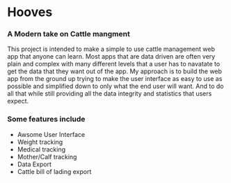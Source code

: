 # Hooves
### A Modern take on Cattle mangment

This project is intended to make a simple to use cattle management web app that anyone can learn. Most apps that are data driven are often very plain and complex with many different levels that a user has to navatate to get the data that they want out of the app. My approach is to build the web app from the ground up trying to make the user interface as easy to use as possible and simplified down to only what the end user will want. And to do all that while still providing all the data integrity and statistics that users expect.

### Some features include

- Awsome User Interface
- Weight tracking
- Medical tracking
- Mother/Calf tracking
- Data Export
- Cattle bill of lading export




